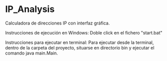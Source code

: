 # IP_Analysis

Calculadora de direcciones IP con interfaz gráfica.

Instrucciones de ejecución en Windows: Doble click en el fichero "start.bat"

Instrucciones para ejecutar en terminal:
Para ejecutar desde la terminal, dentro de la carpeta del proyecto, situarse en directorio bin y ejecutar el comando java main.Main.
